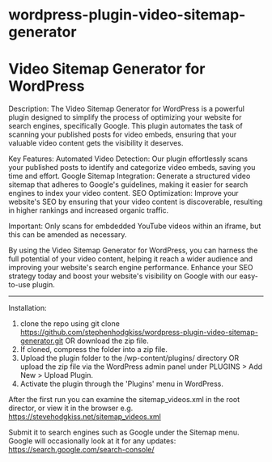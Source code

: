 # wordpress-plugin-video-sitemap-generator
# Video Sitemap Generator for WordPress

Description:
The Video Sitemap Generator for WordPress is a powerful plugin designed to simplify the process of optimizing your website for search engines, specifically Google. This plugin automates the task of scanning your published posts for video embeds, ensuring that your valuable video content gets the visibility it deserves.

Key Features:
Automated Video Detection: Our plugin effortlessly scans your published posts to identify and categorize video embeds, saving you time and effort.
Google Sitemap Integration: Generate a structured video sitemap that adheres to Google's guidelines, making it easier for search engines to index your video content.
SEO Optimization: Improve your website's SEO by ensuring that your video content is discoverable, resulting in higher rankings and increased organic traffic.

Important: Only scans for embdedded YouTube videos within an iframe, but this can be amended as necessary.

By using the Video Sitemap Generator for WordPress, you can harness the full potential of your video content, helping it reach a wider audience and improving your website's search engine performance. Enhance your SEO strategy today and boost your website's visibility on Google with our easy-to-use plugin.

--------------------
  
Installation:
1. clone the repo using git clone https://github.com/stephenhodgkiss/wordpress-plugin-video-sitemap-generator.git OR download the zip file.
2. If cloned, compress the folder into a zip file.
3. Upload the plugin folder to the /wp-content/plugins/ directory OR upload the zip file via the WordPress admin panel under PLUGINS > Add New > Upload Plugin.
4. Activate the plugin through the 'Plugins' menu in WordPress.

After the first run you can examine the sitemap_videos.xml in the root director, or view it in the browser e.g. https://stevehodgkiss.net/sitemap_videos.xml

Submit it to search engines such as Google under the Sitemap menu. Google will occasionally look at it for any updates:
https://search.google.com/search-console/
